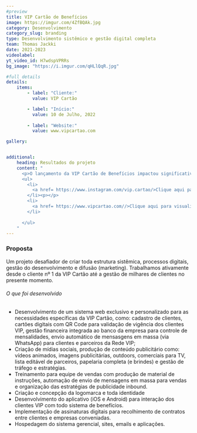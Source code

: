 ```yaml
---
#preview
title: VIP Cartão de Benefícios
image: https://imgur.com/4ZfBQAk.jpg
category: Desenvolvimento
category_slug: branding
type: Desenvolvimento sistêmico e gestão digital completa
team: Thomas Jackki
date: 2021-2023
videolabel: 
yt_video_id: H7wdspVPRRs
bg_image: "https://i.imgur.com/qHLlQqR.jpg"

#full details
details:
    items:
        - label: "Cliente:"
          value: VIP Cartão

        - label: "Início:"
          value: 10 de Julho, 2022
        
        - label: "Website:"
          value: www.vipcartao.com

gallery: 


additional:
    heading: Resultados do projeto
    content: "
      <p>O lançamento da VIP Cartão de Benefícios impactou significativamente o mercado na região sudeste de Goiás. A empresa atende toda micro região de Catalão-GO oferecendo benefícios de saúde, lazer, educação, conveniência, entre outros. A empresa está em plena expansão, com adesões regulares de novos clientes e parceiros na rede. Todo ecosistema e processos sistemicos funcionam perfeitamente. Todas as necessidades de atualizações complementares são realizadas constantemente através de reuniões e consultorias.</p>
      <ul>
        <li>
          <a href= https://www.instagram.com/vip.cartao/>Clique aqui para visualizar o instagram da VIP</a>
        </li><p></p>
        <li>
          <a href= https://www.vipcartao.com//>Clique aqui para visualizar o website da VIP</a>
        </li>
        
      </ul>
    "
---
```


### Proposta

Um projeto desafiador de criar toda estrutura sistêmica, processos digitais, gestão do desenvolvimento e difusão (marketing). Trabalhamos ativamente desde o cliente nº 1 da VIP Cartão até a gestão de milhares de clientes no presente momento.

###### O que foi desenvolvido

- Desenvolvimento de um sistema web exclusivo e personalizado para as necessidades específicas da VIP Cartão, como: cadastro de clientes, cartões digitais com QR Code para validação de vigência dos clientes VIP, gestão financeira integrada ao banco da empresa para controle de mensalidades, envio automático de mensasgens em massa (via WhatsApp) para clientes e parceiros da Rede VIP;
- Criação de mídias sociais, produção de conteúdo publicitário como: vídeos animados, imagens publicitárias, outdoors, comerciais para TV, lista editável de parceiros, papelaria completa (e brindes) e gestão de tráfego e estratégias.
- Treinamento para equipe de vendas com produção de material de instruções, automação de envio de mensagens em massa para vendas e organização das estratégias de publicidade inbound.
- Criação e concepção da logomarca e toda identidade
- Desenvolvimento do aplicativo (iOS e Android) para interação dos clientes VIP com todo sistema de benefícios.
- Implementação de assinaturas digitais para recolhimento de contratos entre clientes e empresas conveniadas.
- Hospedagem do sistema gerencial, sites, emails e aplicações.
